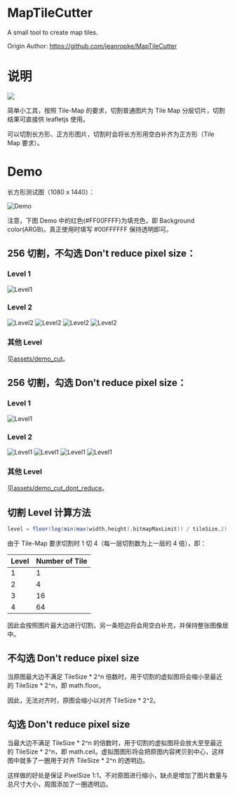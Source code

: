 # MapTileCutter

A small tool to create map tiles.

Origin Author: https://github.com/jeanropke/MapTileCutter

# 说明

![](assets/2023-07-08-22-28-30.png)

简单小工具，按照 Tile-Map 的要求，切割普通图片为 Tile Map 分层切片，切割结果可直接供 leafletjs 使用。

可以切割长方形、正方形图片，切割时会将长方形用空白补齐为正方形（Tile Map 要求）。

# Demo

长方形测试图（1080 x 1440）：

![Demo](assets/2023-07-08-22-09-14.png)

注意，下图 Demo 中的红色(#FF00FFFF)为填充色，即 Background color(ARGB)。真正使用时填写 #00FFFFFF 保持透明即可。

## 256 切割，不勾选 Don't reduce pixel size：

###  Level 1

![Level1](assets/demo_cut/1/0_0.png)

###  Level 2

![Level2](assets/demo_cut/2/0_0.png)
![Level2](assets/demo_cut/2/0_1.png)
![Level2](assets/demo_cut/2/1_0.png)
![Level2](assets/demo_cut/2/1_1.png)

###  其他 Level

见[assets/demo_cut](./assets/demo_cut)。

## 256 切割，勾选 Don't reduce pixel size：

### Level 1

![Level1](assets/demo_cut_dont_reduce/1/0_0.png)

### Level 2

![Level1](assets/demo_cut_dont_reduce/2/0_0.png)
![Level1](assets/demo_cut_dont_reduce/2/0_1.png)
![Level1](assets/demo_cut_dont_reduce/2/1_0.png)
![Level1](assets/demo_cut_dont_reduce/2/1_1.png)

### 其他 Level

见[assets/demo_cut_dont_reduce](./assets/demo_cut_dont_reduce)。

## 切割 Level 计算方法

```csharp
level = floor(log(min(max(width,height),bitmapMaxLimit)) / tileSize,2)
```

由于 Tile-Map 要求切割时 1 切 4（每一层切割数为上一层的 4 倍），即：

|Level|Number of Tile|
|--|--|
|1|1|
|2|4|
|3|16|
|4|64|

因此会按照图片最大边进行切割，另一条短边将会用空白补充，并保持整张图像居中。

## 不勾选 Don't reduce pixel size

当原图最大边不满足 TileSize * 2^n 倍数时，用于切割的虚拟图将会缩小至最近的 TileSize * 2^n，即 math.floor。

因此，无法对齐时，原图会缩小以对齐 TileSize * 2^2。

## 勾选 Don't reduce pixel size

当最大边不满足 TileSize * 2^n 的倍数时，用于切割的虚拟图将会放大至至最近的 TileSize * 2^n，即 math.ceil。虚拟图图形将会把原图内容拷贝到中心，这样图中就多了一圈用于对齐 TileSize * 2^n 的透明边。

这样做的好处是保证 PixelSize 1:1，不对原图进行缩小，缺点是增加了图片数量与总尺寸大小，周围添加了一圈透明边。